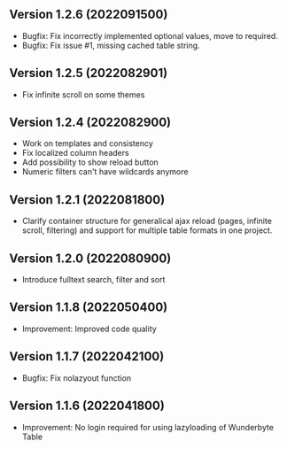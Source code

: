 ## Version 1.2.6 (2022091500)
* Bugfix: Fix incorrectly implemented optional values, move to required.
* Bugfix: Fix issue #1, missing cached table string.

## Version 1.2.5 (2022082901)
* Fix infinite scroll on some themes

## Version 1.2.4 (2022082900)
* Work on templates and consistency
* Fix localized column headers
* Add possibility to show reload button
* Numeric filters can't have wildcards anymore

## Version 1.2.1 (2022081800)
* Clarify container structure for generalical ajax reload (pages, infinite scroll, filtering) and support for multiple table formats in one project.

## Version 1.2.0 (2022080900)
* Introduce fulltext search, filter and sort

## Version 1.1.8 (2022050400)
* Improvement: Improved code quality

## Version 1.1.7 (2022042100)
* Bugfix: Fix nolazyout function

## Version 1.1.6 (2022041800)
* Improvement: No login required for using lazyloading of Wunderbyte Table